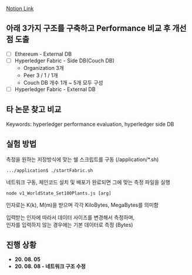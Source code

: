 [Notion Link](https://www.notion.so/a737dea891914680a84c09886ce6a3f0)

## 아래 3가지 구조를 구축하고 Performance 비교 후 개선점 도출

- [ ] Ethereum - External DB
- [ ] Hyperledger Fabric - Side DB(Couch DB)
  - Organization 3개
  - Peer 3 / 1 / 1개
  - Couch DB 개수 1개 ~ 5개 모두 구성
- [ ] Hyperledger Fabric - External DB

## 타 논문 찾고 비교

Keywords: hyperledger performance evaluation, hyperledger side DB

## 실험 방법

측정을 원하는 저장방식에 맞는 쉘 스크립트를 구동 (/application/\*.sh)

`.../application$ ./startFabric.sh`

네트워크 구동, 체인코드 설치 및 배포가 완료되면 그에 맞는 측정 파일을 실행

`node v1_WorldState_Set100Plants.js [arg]`

인자로는 K(k), M(m)을 받으며 각각 KiloBytes, MegaBytes를 의미함

입력받는 인자에 따라서 데이터 사이즈를 변경해서 측정하며,<br>
인자를 입력하지 않는 경우에는 기본 데이터로 측정 (Bytes)

## 진행 상황

- **20. 08. 05**
- **20. 08. 08 - 네트워크 구조 수정**
